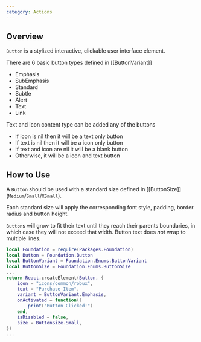 ```yaml
---
category: Actions
---
```


## Overview

`Button` is a stylized interactive, clickable user interface element.

There are 6 basic button types defined in [[ButtonVariant]]

* Emphasis
* SubEmphasis
* Standard
* Subtle
* Alert
* Text
* Link

Text and icon content type can be added any of the buttons

* If icon is nil then it will be a text only button
* If text is nil then it will be a icon only button
* If text and icon are nil it will be a blank button
* Otherwise, it will be a icon and text button

## How to Use

A `Button` should be used with a standard size defined in [[ButtonSize]] (`Medium`/`Small`/`XSmall`).

Each standard size will apply the corresponding font style, padding, border radius and button height.

`Button`s will grow to fit their text until they reach their parents boundaries, in which case they will not exceed that width. Button text does *not* wrap to multiple lines.

```lua
local Foundation = require(Packages.Foundation)
local Button = Foundation.Button
local ButtonVariant = Foundation.Enums.ButtonVariant
local ButtonSize = Foundation.Enums.ButtonSize
...
return React.createElement(Button, {
	icon = "icons/common/robux",
	text = "Purchase Item",
	variant = ButtonVariant.Emphasis,
	onActivated = function()
		print("Button Clicked!")
	end,
	isDisabled = false,
	size = ButtonSize.Small,
})
...
```
